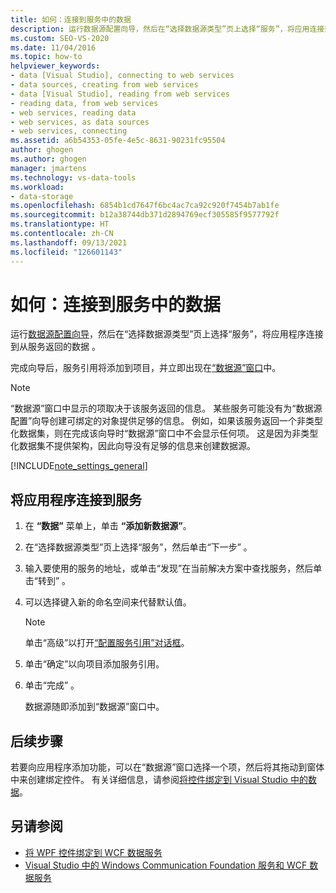 ```yaml
---
title: 如何：连接到服务中的数据
description: 运行数据源配置向导，然后在“选择数据源类型”页上选择“服务”，将应用连接到从服务返回的数据。
ms.custom: SEO-VS-2020
ms.date: 11/04/2016
ms.topic: how-to
helpviewer_keywords:
- data [Visual Studio], connecting to web services
- data sources, creating from web services
- data [Visual Studio], reading from web services
- reading data, from web services
- web services, reading data
- web services, as data sources
- web services, connecting
ms.assetid: a6b54353-05fe-4e5c-8631-90231fc95504
author: ghogen
ms.author: ghogen
manager: jmartens
ms.technology: vs-data-tools
ms.workload:
- data-storage
ms.openlocfilehash: 6854b1cd7647f6bc4ac7ca92c920f7454b7ab1fe
ms.sourcegitcommit: b12a38744db371d2894769ecf305585f9577792f
ms.translationtype: HT
ms.contentlocale: zh-CN
ms.lasthandoff: 09/13/2021
ms.locfileid: "126601143"
---
```

# <a name="how-to-connect-to-data-in-a-service"></a>如何：连接到服务中的数据

运行[数据源配置向导](../data-tools/media/data-source-configuration-wizard.png)，然后在“选择数据源类型”页上选择“服务”，将应用程序连接到从服务返回的数据 。

完成向导后，服务引用将添加到项目，并立即出现在[“数据源”窗口](add-new-data-sources.md#data-sources-window)中。

> [!NOTE]
> “数据源”窗口中显示的项取决于该服务返回的信息。 某些服务可能没有为“数据源配置”向导创建可绑定的对象提供足够的信息。 例如，如果该服务返回一个非类型化数据集，则在完成该向导时“数据源”窗口中不会显示任何项。 这是因为非类型化数据集不提供架构，因此向导没有足够的信息来创建数据源。

[!INCLUDE[note_settings_general](../data-tools/includes/note_settings_general_md.md)]

## <a name="to-connect-your-application-to-a-service"></a>将应用程序连接到服务

1. 在 **“数据”** 菜单上，单击 **“添加新数据源”**。

2. 在“选择数据源类型”页上选择“服务”，然后单击“下一步”  。

3. 输入要使用的服务的地址，或单击“发现”在当前解决方案中查找服务，然后单击“转到” 。

4. 可以选择键入新的命名空间来代替默认值。

    > [!NOTE]
    > 单击“高级”以打开[“配置服务引用”对话框](../data-tools/configure-service-reference-dialog-box.md)。

5. 单击“确定”以向项目添加服务引用。

6. 单击“完成”  。

     数据源随即添加到“数据源”窗口中。

## <a name="next-steps"></a>后续步骤

若要向应用程序添加功能，可以在“数据源”窗口选择一个项，然后将其拖动到窗体中来创建绑定控件。 有关详细信息，请参阅[将控件绑定到 Visual Studio 中的数据](../data-tools/bind-controls-to-data-in-visual-studio.md)。

## <a name="see-also"></a>另请参阅

- [将 WPF 控件绑定到 WCF 数据服务](../data-tools/bind-wpf-controls-to-a-wcf-data-service.md)
- [Visual Studio 中的 Windows Communication Foundation 服务和 WCF 数据服务](../data-tools/windows-communication-foundation-services-and-wcf-data-services-in-visual-studio.md)
